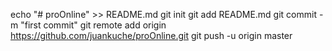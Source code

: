 echo "# proOnline" >> README.md
git init
git add README.md
git commit -m "first commit"
git remote add origin https://github.com/juankuche/proOnline.git
git push -u origin master
                
